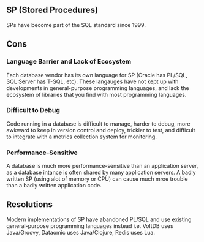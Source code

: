 ## SP (Stored Procedures)

SPs have become part of the SQL standard since 1999.

## Cons

### Language Barrier and Lack of Ecosystem

Each database vendor has its own language for SP (Oracle has PL/SQL, SQL Server has T-SQL, etc). These langauges have not kept up with developments in general-purpose programming languages, and lack the ecosystem of libraries that you find with most programming languages.

### Difficult to Debug

Code running in a database is difficult to manage, harder to debug, more awkward to keep in version control and deploy, trickier to test, and difficult to integrate with a metrics collection system for monitoring.

### Performance-Sensitive

A database is much more performance-sensitive than an application server, as a database intance is often shared by many application servers. A badly written SP (using alot of memory or CPU) can cause much mroe trouble than a badly written application code.

## Resolutions

Modern implementations of SP have abandoned PL/SQL and use existing general-purpose programming languages instead i.e. VoltDB uses Java/Groovy, Dataomic uses Java/Clojure, Redis uses Lua.
